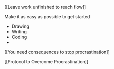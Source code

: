 


[[Leave work unfinished to reach flow]]

Make it as easy as possible to get started
- Drawing
- Writing
- Coding
-

[[You need consequences to stop procrastination]]

[[Protocol to Overcome Procrastination]]